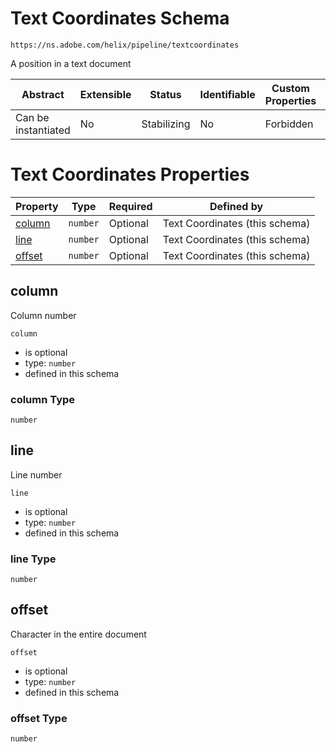 
# Text Coordinates Schema

```
https://ns.adobe.com/helix/pipeline/textcoordinates
```

A position in a text document

| Abstract | Extensible | Status | Identifiable | Custom Properties | Additional Properties | Defined In |
|----------|------------|--------|--------------|-------------------|-----------------------|------------|
| Can be instantiated | No | Stabilizing | No | Forbidden | Forbidden | [textcoordinates.schema.json](textcoordinates.schema.json) |

# Text Coordinates Properties

| Property | Type | Required | Defined by |
|----------|------|----------|------------|
| [column](#column) | `number` | Optional | Text Coordinates (this schema) |
| [line](#line) | `number` | Optional | Text Coordinates (this schema) |
| [offset](#offset) | `number` | Optional | Text Coordinates (this schema) |

## column

Column number

`column`
* is optional
* type: `number`
* defined in this schema

### column Type


`number`






## line

Line number

`line`
* is optional
* type: `number`
* defined in this schema

### line Type


`number`






## offset

Character in the entire document

`offset`
* is optional
* type: `number`
* defined in this schema

### offset Type


`number`





